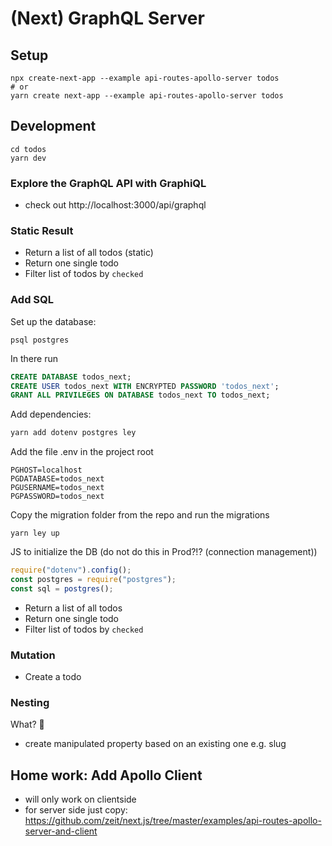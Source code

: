 # (Next) GraphQL Server

## Setup

```
npx create-next-app --example api-routes-apollo-server todos
# or
yarn create next-app --example api-routes-apollo-server todos
```

## Development

```
cd todos
yarn dev
```

### Explore the GraphQL API with GraphiQL

- check out http://localhost:3000/api/graphql

### Static Result

- Return a list of all todos (static)
- Return one single todo
- Filter list of todos by `checked`

### Add SQL

Set up the database:

```
psql postgres
```

In there run

```sql
CREATE DATABASE todos_next;
CREATE USER todos_next WITH ENCRYPTED PASSWORD 'todos_next';
GRANT ALL PRIVILEGES ON DATABASE todos_next TO todos_next;
```

Add dependencies:

```sh
yarn add dotenv postgres ley
```

Add the file .env in the project root

```
PGHOST=localhost
PGDATABASE=todos_next
PGUSERNAME=todos_next
PGPASSWORD=todos_next
```

Copy the migration folder from the repo and run the migrations

```
yarn ley up
```

JS to initialize the DB (do not do this in Prod?!? (connection management))

```js
require("dotenv").config();
const postgres = require("postgres");
const sql = postgres();
```

- Return a list of all todos
- Return one single todo
- Filter list of todos by `checked`

### Mutation

- Create a todo

### Nesting

What? 🤯

- create manipulated property based on an existing one e.g. slug

## Home work: Add Apollo Client

- will only work on clientside
- for server side just copy: https://github.com/zeit/next.js/tree/master/examples/api-routes-apollo-server-and-client
